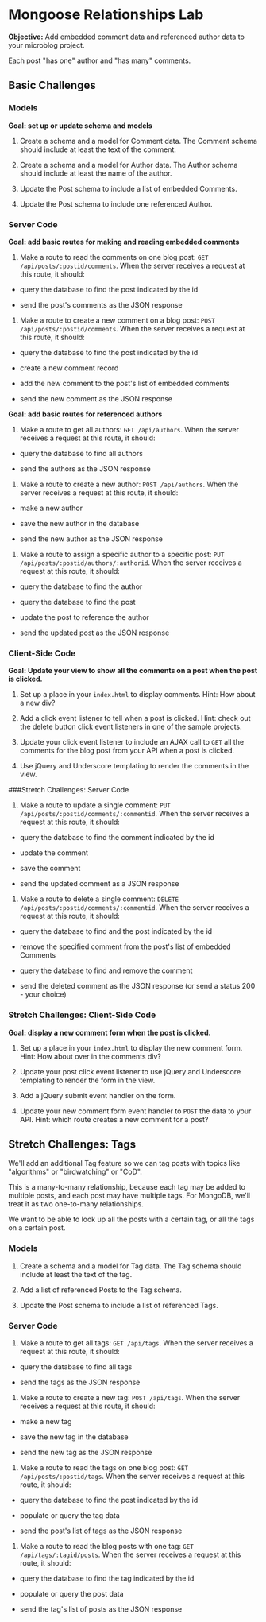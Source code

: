 # Mongoose Relationships Lab

**Objective:** Add embedded comment data and referenced author data to your microblog project.

Each post "has one" author and "has many" comments.

## Basic Challenges

### Models

**Goal: set up or update schema and models**

1. Create a schema and a model for Comment data. The Comment schema should include at least the text of the comment.

1. Create a schema and a model for Author data. The Author schema should include at least the name of the author.

1. Update the Post schema to include a list of embedded Comments.

1. Update the Post schema to include one referenced Author.

### Server Code

**Goal: add basic routes for making and reading embedded comments**

1. Make a route to read the comments on one blog post: `GET /api/posts/:postid/comments`. When the server receives a request at this route, it should:

  * query the database to find the post indicated by the id

  * send the post's comments as the JSON response

1. Make a route to create a new comment on a blog post: `POST /api/posts/:postid/comments`.  When the server receives a request at this route, it should:

  * query the database to find the post indicated by the id

  * create a new comment record

  * add the new comment to the post's list of embedded comments

  * send the new comment as the JSON response

**Goal: add basic routes for referenced authors**

1. Make a route to get all authors: `GET /api/authors`. When the server receives a request at this route, it should:

  * query the database to find all authors

  * send the authors as the JSON response

1. Make a route to create a new author: `POST /api/authors`. When the server receives a request at this route, it should:

  * make a new author

  * save the new author in the database

  * send the new author as the JSON response


1. Make a route to assign a specific author to a specific post: `PUT /api/posts/:postid/authors/:authorid`. When the server receives a request at this route, it should:

  * query the database to find the author

  * query the database to find the post

  * update the post to reference the author

  * send the updated post as the JSON response


### Client-Side Code

**Goal: Update your view to show all the comments on a post when the post is clicked.**

1. Set up a place in your `index.html` to display comments. Hint: How about a new div?

1. Add a click event listener to tell when a post is clicked. Hint: check out the delete button click event listeners in one of the sample projects.

1. Update your click event listener to include an AJAX call to `GET` all the comments for the blog post from your API when a post is clicked.

1. Use jQuery and Underscore templating to render the comments in the view.

###Stretch Challenges: Server Code


1. Make a route to update a single comment: `PUT /api/posts/:postid/comments/:commentid`.  When the server receives a request at this route, it should:

  * query the database to find the comment indicated by the id

  * update the comment

  * save the comment

  * send the updated comment as a JSON response

1. Make a route to delete a single comment: `DELETE /api/posts/:postid/comments/:commentid`.  When the server receives a request at this route, it should:

  * query the database to find and the post indicated by the id

  * remove the specified comment from the post's list of embedded Comments

  * query the database to find and remove the comment

  * send the deleted comment as the JSON response (or send a status 200 - your choice)

### Stretch Challenges: Client-Side Code

**Goal: display a new comment form when the post is clicked.**

1. Set up a place in your `index.html` to display the new comment form. Hint: How about over in the comments div?

1. Update your post click event listener to use jQuery and Underscore templating to render the form in the view.

1. Add a jQuery submit event handler on the form.

1. Update your new comment form event handler to `POST` the data to your API. Hint: which route creates a new comment for a post?



## Stretch Challenges: Tags

We'll add an additional Tag feature so we can tag posts with topics like "algorithms" or "birdwatching" or "CoD".

This is a many-to-many relationship, because each tag may be added to multiple posts, and each post may have multiple tags. For MongoDB, we'll treat it as two one-to-many relationships.

We want to be able to look up all the posts with a certain tag, or all the tags on a certain post.  

### Models

1. Create a schema and a model for Tag data. The Tag schema should include at least the text of the tag.

1. Add a list of referenced Posts to the Tag schema.

1. Update the Post schema to include a list of referenced Tags.


### Server Code

1. Make a route to get all tags: `GET /api/tags`. When the server receives a request at this route, it should:

  * query the database to find all tags

  * send the tags as the JSON response

1. Make a route to create a new tag: `POST /api/tags`. When the server receives a request at this route, it should:

  * make a new tag

  * save the new tag in the database

  * send the new tag as the JSON response

1. Make a route to read the tags on one blog post: `GET /api/posts/:postid/tags`. When the server receives a request at this route, it should:

  * query the database to find the post indicated by the id

  * populate or query the tag data

  * send the post's list of tags as the JSON response

1. Make a route to read the blog posts with one tag: `GET /api/tags/:tagid/posts`. When the server receives a request at this route, it should:

  * query the database to find the tag indicated by the id

  * populate or query the post data

  * send the tag's list of posts as the JSON response

<!-- 1. Make a route to add a tag to a blog post: `PUT /api/posts/:postid/tags/:tagid`.  When the server receives a request at this route, it should:

  * query the database to find the post indicated by the post id

  * query the database to find the tag indicated by the tag id

  * add the tag to the post's list of tags

  * save the post

  * add the post to the tag's list of posts

  * save the tag

  * send the post as the JSON response -->
